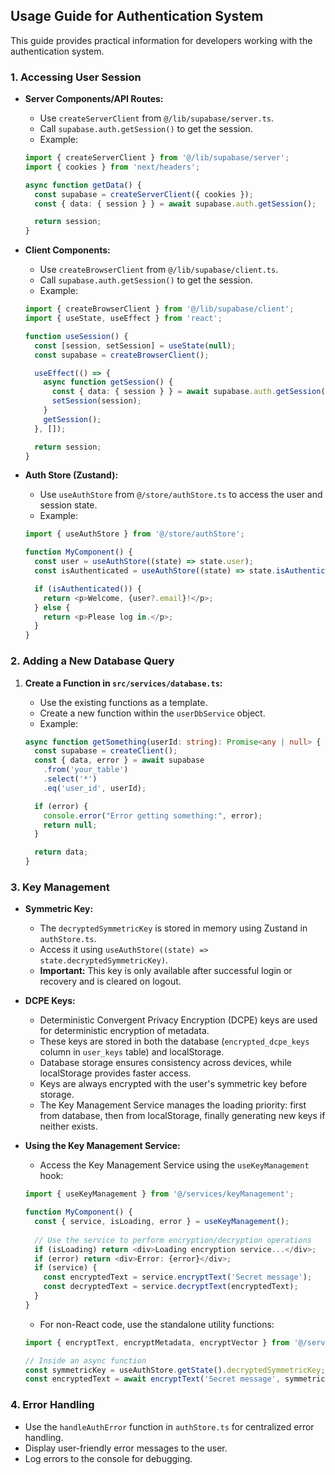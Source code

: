 ## Usage Guide for Authentication System

This guide provides practical information for developers working with the authentication system.

### 1. Accessing User Session

-   **Server Components/API Routes:**
    -   Use `createServerClient` from `@/lib/supabase/server.ts`.
    -   Call `supabase.auth.getSession()` to get the session.
    -   Example:

    ```typescript
    import { createServerClient } from '@/lib/supabase/server';
    import { cookies } from 'next/headers';

    async function getData() {
      const supabase = createServerClient({ cookies });
      const { data: { session } } = await supabase.auth.getSession();

      return session;
    }
    ```

-   **Client Components:**
    -   Use `createBrowserClient` from `@/lib/supabase/client.ts`.
    -   Call `supabase.auth.getSession()` to get the session.
    -   Example:

    ```typescript
    import { createBrowserClient } from '@/lib/supabase/client';
    import { useState, useEffect } from 'react';

    function useSession() {
      const [session, setSession] = useState(null);
      const supabase = createBrowserClient();

      useEffect(() => {
        async function getSession() {
          const { data: { session } } = await supabase.auth.getSession();
          setSession(session);
        }
        getSession();
      }, []);

      return session;
    }
    ```

-   **Auth Store (Zustand):**
    -   Use `useAuthStore` from `@/store/authStore.ts` to access the user and session state.
    -   Example:

    ```typescript
    import { useAuthStore } from '@/store/authStore';

    function MyComponent() {
      const user = useAuthStore((state) => state.user);
      const isAuthenticated = useAuthStore((state) => state.isAuthenticated());

      if (isAuthenticated()) {
        return <p>Welcome, {user?.email}!</p>;
      } else {
        return <p>Please log in.</p>;
      }
    }
    ```

### 2. Adding a New Database Query

1.  **Create a Function in `src/services/database.ts`:**
    -   Use the existing functions as a template.
    -   Create a new function within the `userDbService` object.
    -   Example:

    ```typescript
    async function getSomething(userId: string): Promise<any | null> {
      const supabase = createClient();
      const { data, error } = await supabase
        .from('your_table')
        .select('*')
        .eq('user_id', userId);

      if (error) {
        console.error("Error getting something:", error);
        return null;
      }

      return data;
    }
    ```

### 3. Key Management

-   **Symmetric Key:**
    -   The `decryptedSymmetricKey` is stored in memory using Zustand in `authStore.ts`.
    -   Access it using `useAuthStore((state) => state.decryptedSymmetricKey)`.
    -   **Important:** This key is only available after successful login or recovery and is cleared on logout.

-   **DCPE Keys:**
    -   Deterministic Convergent Privacy Encryption (DCPE) keys are used for deterministic encryption of metadata.
    -   These keys are stored in both the database (`encrypted_dcpe_keys` column in `user_keys` table) and localStorage.
    -   Database storage ensures consistency across devices, while localStorage provides faster access.
    -   Keys are always encrypted with the user's symmetric key before storage.
    -   The Key Management Service manages the loading priority: first from database, then from localStorage, finally generating new keys if neither exists.

-   **Using the Key Management Service:**
    -   Access the Key Management Service using the `useKeyManagement` hook:
    
    ```typescript
    import { useKeyManagement } from '@/services/keyManagement';
    
    function MyComponent() {
      const { service, isLoading, error } = useKeyManagement();
      
      // Use the service to perform encryption/decryption operations
      if (isLoading) return <div>Loading encryption service...</div>;
      if (error) return <div>Error: {error}</div>;
      if (service) {
        const encryptedText = service.encryptText('Secret message');
        const decryptedText = service.decryptText(encryptedText);
      }
    }
    ```
    
    -   For non-React code, use the standalone utility functions:
    
    ```typescript
    import { encryptText, encryptMetadata, encryptVector } from '@/services/keyManagement';
    
    // Inside an async function
    const symmetricKey = useAuthStore.getState().decryptedSymmetricKey;
    const encryptedText = await encryptText('Secret message', symmetricKey);
    ```

### 4. Error Handling

-   Use the `handleAuthError` function in `authStore.ts` for centralized error handling.
-   Display user-friendly error messages to the user.
-   Log errors to the console for debugging.

